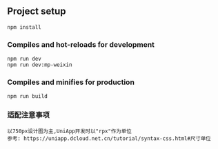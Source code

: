 ## Project setup
```
npm install
```

### Compiles and hot-reloads for development
```
npm run dev
npm run dev:mp-weixin
```

### Compiles and minifies for production
```
npm run build
```

### 适配注意事项
```
以750px设计图为主,UniApp开发时以"rpx"作为单位
参考: https://uniapp.dcloud.net.cn/tutorial/syntax-css.html#尺寸单位
```

